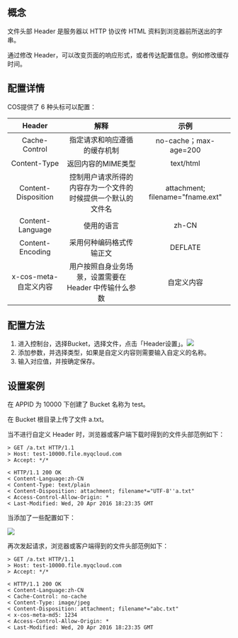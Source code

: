 ## 概念

文件头部 Header 是服务器以 HTTP 协议传 HTML 资料到浏览器前所送出的字串。

通过修改 Header，可以改变页面的响应形式，或者传达配置信息。例如修改缓存时间。

## 配置详情

COS提供了 6 种头标可以配置：

|       Header        |               解释                |                示例                |
| :-----------------: | :-----------------------------: | :------------------------------: |
|    Cache-Control    |         指定请求和响应遵循的缓存机制          |       no-cache；max-age=200       |
|    Content-Type     |           返回内容的MIME类型           |            text/html             |
| Content-Disposition | 控制用户请求所得的内容存为一个文件的时候提供一个默认的文件名  | attachment; filename="fname.ext" |
|  Content-Language   |              使用的语言              |              zh-CN               |
|  Content-Encoding   |              采用何种编码格式传输正文              |              DEFLATE               |
|  x-cos-meta-自定义内容   | 用户按照自身业务场景，设置需要在 Header 中传输什么参数 |              自定义内容               |

## 配置方法

1. 进入控制台，选择Bucket，选择文件，点击「Header设置」。![](//mccdn.qcloud.com/static/img/3bb5a7c32049a07d8077477f7106fcf7/image.jpg)
2. 添加参数，并选择类型，如果是自定义内容则需要输入自定义的名称。
3. 输入对应值，并按确定保存。


## 设置案例

在 APPID 为 10000 下创建了 Bucket 名称为 test。

在 Bucket 根目录上传了文件 a.txt。

当不进行自定义 Header 时，浏览器或客户端下载时得到的文件头部范例如下：

```http
> GET /a.txt HTTP/1.1
> Host: test-10000.file.myqcloud.com
> Accept: */*

< HTTP/1.1 200 OK
< Content-Language:zh-CN
< Content-Type: text/plain
< Content-Disposition: attachment; filename*="UTF-8''a.txt"
< Access-Control-Allow-Origin: *
< Last-Modified: Wed, 20 Apr 2016 18:23:35 GMT
```

当添加了一些配置如下：

![](//mccdn.qcloud.com/static/img/3bb5a7c32049a07d8077477f7106fcf7/image.jpg)

再次发起请求，浏览器或客户端得到的文件头部范例如下：

```http
> GET /a.txt HTTP/1.1
> Host: test-10000.file.myqcloud.com
> Accept: */*

< HTTP/1.1 200 OK
< Content-Language:zh-CN
< Cache-Control: no-cache
< Content-Type: image/jpeg
< Content-Disposition: attachment; filename*="abc.txt"
< x-cos-meta-md5: 1234
< Access-Control-Allow-Origin: *
< Last-Modified: Wed, 20 Apr 2016 18:23:35 GMT
```


